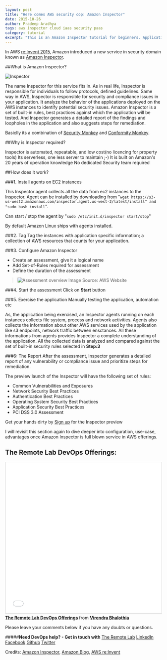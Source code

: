 ```yaml
---
layout: post
title: "Here comes AWS security cop: Amazon Inspector"
date: 2015-10-26
author: Pradeep Aradhya
tags: aws inspector cloud iaas security paas
category: tutorial
excerpt: "This is an Amazon Inspector tutorial for beginners. Application assessment tool."
---
```



In AWS [re:Invent 2015][13], Amazon introduced a new service in security domain known as [Amazon Inspector][6].


##What is Amazon Inspector?

![Inspector][11]

The name Inspector for this service fits in. As in real life, Inspector is responsible for individuals to follow protocols, defined guidelines.
Same way in AWS, Inspector is responsible for security and compliance issues in your application. It analyze the behavior of the applications deployed on the AWS instances to identify potential security issues.
Amazon Inspector is a set of built-in rules, best practices against which the application will be tested. And Inspector generates a detailed report of the findings and loopholes in the application and also suggests steps for remediation.

Basiclly its a combination of [Security Monkey][7] and [Conformity Monkey][8].

##Why is Inspector required?

Inspector is automated, repeatable, and low cost(no licencing for property tools)
Its serverless, one less server to maintain ;-)
It is built on Amazon's 20 years of operation knowledge
No dedicated Security team required


##How does it work?

###1. Install agents on EC2 instances

This Inspector agent collects all the data from ec2 instances to the Inspector. Agent can be installed by downloading from
"`wget https://s3-us-west2.amazonaws.com/inspector.agent.us-west-2/latest/install" and "sudo bash install`".

Can start / stop the agent by
	"`sudo /etc/init.d/inspector start/stop`"

By default Amazon Linux ships with agents installed.

###2. Tag
Tag the instances with application specific information; a collection of AWS resources that counts for your application.

###3. Configure Amazon Inspector
- Create an assessment, give it a logical name
- Add Set-of-Rules required for assessment
- Define the duration of the assessment


> ![Assessment overview][9]
Image Source: AWS Website

###4. Start the assessment
Click on **Start** button

###5. Exercise the application
Manually testing the application, automation etc

As, the application being exercised, an Inspector agents running on each instances collects file system, process and network activities. Agents also collects the information about other AWS services used by the application like s3 endpoints, network traffic between ensctances. All these informations from agents provides Inspector a complete understanding of the application.
All the collected data is analyzed and compared against the set of built-in security rules selected in **Step:3**

###6: The Report
After the assessment, Inspector generates a detailed report of any vulnerability or compliance issue and prioritize steps for remediation.

The preview launch of the Inspector will have the following set of rules:

- Common Vulnerabilities and Exposures
- Network Security Best Practices
- Authentication Best Practices
- Operating System Security Best Practices
- Application Security Best Practices
- PCI DSS 3.0 Assessment

Get your hands dirty by [Sign up][10] for the Inspector preview  

I will revisit this section again to dive deeper into configuration, use-case, advantages once Amazon Inspector is full blown service in AWS offerings.

## The Remote Lab DevOps Offerings:
<iframe src="//www.slideshare.net/slideshow/embed_code/key/h9h9GNjX5Gncpi" width="595" height="485" frameborder="0" marginwidth="0" marginheight="0" scrolling="no" style="border:1px solid #CCC; border-width:1px; margin-bottom:5px; max-width: 100%;" allowfullscreen> </iframe> <div style="margin-bottom:5px"> <strong> <a href="//www.slideshare.net/bhalothia/the-remote-lab-devops-offerings" title="The Remote Lab DevOps Offerings" target="_blank">The Remote Lab DevOps Offerings</a> </strong> from <strong><a href="//www.slideshare.net/bhalothia" target="_blank">Virendra Bhalothia</a></strong> </div>

Please leave your comments below if you have any doubts or questions.


#####**Need DevOps help? - Get in touch with** [The Remote Lab][1]
[LinkedIn][2] [Facebook][3] [Github][4] [Twitter][5]

Credits: [Amazon Inspector][6], [Amazon Blog][12], [AWS re:Invent][13]


  [1]: http://theremotelab.com
  [2]: https://www.linkedin.com/company/the-remote-lab
  [3]: https://www.facebook.com/TheRemoteLab
  [4]: https://github.com/TheRemoteLab
  [5]: https://twitter.com/TheRemoteLab
  [6]: https://aws.amazon.com/inspector/
  [7]: http://techblog.netflix.com/2014/06/announcing-security-monkey-aws-security.html
  [8]: http://techblog.netflix.com/2013/05/conformity-monkey-keeping-your-cloud.html
  [9]: https://s3-ap-southeast-1.amazonaws.com/trl-blog/insp_How_3.png
  [10]: http://aws.amazon.com/inspector/preview/
  [11]: https://s3-ap-southeast-1.amazonaws.com/trl-blog/amazon_inspector.png
  [12]: https://aws.amazon.com/blogs/aws/
  [13]: https://reinvent.awsevents.com/
